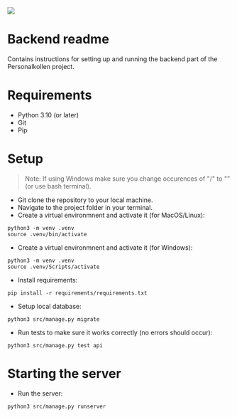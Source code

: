![](https://github.com/PUM-05/backend/actions/workflows/django.yml/badge.svg)

# Backend readme
Contains instructions for setting up and running the backend part of the Personalkollen project.



# Requirements
- Python 3.10 (or later)
- Git
- Pip

# Setup
> Note:
> If using Windows make sure you change occurences of "/" to "\" (or use bash terminal).

- Git clone the repository to your local machine.
- Navigate to the project folder in your terminal.
- Create a virtual environmnent and activate it (for MacOS/Linux):
```
python3 -m venv .venv
source .venv/bin/activate
```
- Create a virtual environmnent and activate it (for Windows):
```
python3 -m venv .venv
source .venv/Scripts/activate
```

- Install requirements:
```
pip install -r requirements/requirements.txt
```

- Setup local database:
```
python3 src/manage.py migrate
```

- Run tests to make sure it works correctly (no errors should occur):
```
python3 src/manage.py test api
```

# Starting the server
- Run the server:
```
python3 src/manage.py runserver
```
